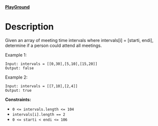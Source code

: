 **[PlayGround](https://leetcode.com/problems/meeting-rooms/)**

# Description

Given an array of meeting time intervals where intervals[i] = [starti, endi], determine if a person could attend all meetings.

Example 1:
```
Input: intervals = [[0,30],[5,10],[15,20]]
Output: false
```

Example 2:
```
Input: intervals = [[7,10],[2,4]]
Output: true
```

**Constraints:**

- `0 <= intervals.length <= 104`
- `intervals[i].length == 2`
- `0 <= starti < endi <= 106`